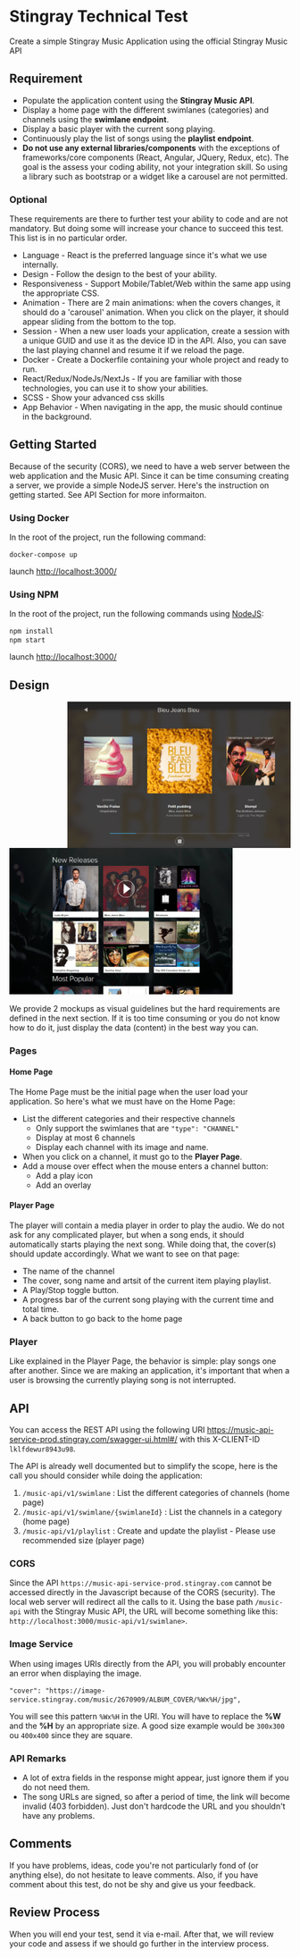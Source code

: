 # Stingray Technical Test

Create a simple Stingray Music Application using the official Stingray Music API

## Requirement

* Populate the application content using the **Stingray Music API**.
* Display a home page with the different swimlanes (categories) and channels using the **swimlane endpoint**.
* Display a basic player with the current song playing.
* Continuously play the list of songs using the **playlist endpoint**.
* **Do not use any external libraries/components** with the exceptions of frameworks/core components (React, Angular, JQuery, Redux, etc). The goal is the assess your coding ability, not your integration skill. So using a library such as bootstrap or a widget like a carousel are not permitted.

### Optional

These requirements are there to further test your ability to code and are not mandatory. But doing some will increase your chance to succeed this test. This list is in no particular order.

* Language - React is the preferred language since it's what we use internally.
* Design - Follow the design to the best of your ability.
* Responsiveness - Support Mobile/Tablet/Web within the same app using the appropriate CSS.
* Animation - There are 2 main animations: when the covers changes, it should do a 'carousel' animation. When you click on the player, it should appear sliding from the bottom to the top.
* Session - When a new user loads your application, create a session with a unique GUID and use it as the device ID in the API. Also, you can save the last playing channel and resume it if we reload the page.
* Docker - Create a Dockerfile containing your whole project and ready to run.
* React/Redux/NodeJs/NextJs - If you are familiar with those technologies, you can use it to show your abilities.
* SCSS - Show your advanced css skills
* App Behavior - When navigating in the app, the music should continue in the background.

## Getting Started

Because of the security (CORS), we need to have a web server between the web application and the Music API. Since it can be time consuming creating a server,
we provide a simple NodeJS server. Here's the instruction on getting started. See API Section for more informaiton.

### Using Docker

In the root of the project, run the following command:

```Shell
docker-compose up
```

launch <http://localhost:3000/>

### Using NPM

In the root of the project, run the following commands using [NodeJS](https://nodejs.org/en/download/):

```Shell
npm install
npm start
```

launch <http://localhost:3000/>

## Design

<img src="res/mockups/player.png"
     alt="Home Page"
     style="width: 400px; float: right" />

<img src="res/mockups/home.png"
     alt="Player"
     style="width: 400px;" />

We provide 2 mockups as visual guidelines but the hard requirements are defined in the next section. If it is too time consuming or you do not know how to do it, just display the data (content) in the best way you can.

### Pages

#### Home Page

The Home Page must be the initial page when the user load your application. So here's what we must have on the Home Page:

* List the different categories and their respective channels
  * Only support the swimlanes that are ``"type": "CHANNEL"``
  * Display at most 6 channels
  * Display each channel with its image and name.
* When you click on a channel, it must go to the **Player Page**.
* Add a mouse over effect when the mouse enters a channel button:
  * Add a play icon
  * Add an overlay

#### Player Page

The player will contain a media player in order to play the audio. We do not ask for any complicated player, but when a song ends, it should
automatically starts playing the next song. While doing that, the cover(s) should update accordingly. What we want to see on that page:

* The name of the channel
* The cover, song name and artsit of the current item playing playlist.
* A Play/Stop toggle button.
* A progress bar of the current song playing with the current time and total time.
* A back button to go back to the home page

### Player

Like explained in the Player Page, the behavior is simple: play songs one after another. Since we are making an application, it's important
that when a user is browsing the currently playing song is not interrupted.

## API

You can access the REST API using the following URI <https://music-api-service-prod.stingray.com/swagger-ui.html#/>
with this X-CLIENT-ID ``lklfdewur8943u98``.

The API is already well documented but to simplify the scope, here is the call you should consider while doing the application:

1. ``/music-api/v1/swimlane`` : List the different categories of channels (home page)
2. ``/music-api/v1/swimlane/{swimlaneId}`` : List the channels in a category (home page)
3. ``/music-api/v1/playlist`` : Create and update the playlist - Please use recommended size (player page)

### CORS

Since the API ``https://music-api-service-prod.stingray.com`` cannot be accessed directly in the Javascript because of 
the CORS (security). The local web server will redirect all the calls to it. Using the base path ``/music-api`` with the Stingray Music API,
the URL will become something like this: ``http://localhost:3000/music-api/v1/swimlane>``.

### Image Service

When using images URIs directly from the API, you will probably encounter an error when displaying the image.

```Shell
"cover": "https://image-service.stingray.com/music/2670909/ALBUM_COVER/%Wx%H/jpg",
```

You will see this pattern ``%Wx%H`` in the URI. You will have to replace the **%W** and the **%H** by an appropriate size.
A good size example would be ``300x300`` ou ``400x400`` since they are square.

### API Remarks

* A lot of extra fields in the response might appear, just ignore them if you do not need them.
* The song URLs are signed, so after a period of time, the link will become invalid (403 forbidden). Just don't hardcode the URL and you shouldn't have any problems.

## Comments

If you have problems, ideas, code you're not particularly fond of (or anything else), do not hesitate to leave comments.
Also, if you have comment about this test, do not be shy and give us your feedback.

## Review Process

When you will end your test, send it via e-mail.
After that, we will review your code and assess if we should go further in the interview process.
